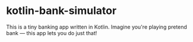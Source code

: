 # kotlin-bank-simulator
This is a tiny banking app written in Kotlin. Imagine you're playing pretend bank — this app lets you do just that!

